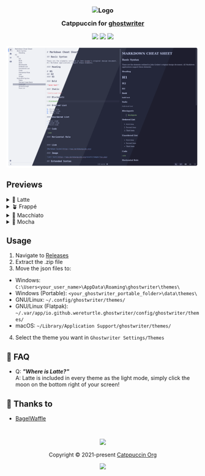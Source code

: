 <h3 align="center">
	<img src="https://raw.githubusercontent.com/catppuccin/catppuccin/main/assets/logos/exports/1544x1544_circle.png" width="100" alt="Logo"/><br/>
	<img src="https://raw.githubusercontent.com/catppuccin/catppuccin/main/assets/misc/transparent.png" height="30" width="0px"/>
	Catppuccin for <a href="https://ghostwriter.kde.org/">ghostwriter</a>
	<img src="https://raw.githubusercontent.com/catppuccin/catppuccin/main/assets/misc/transparent.png" height="30" width="0px"/>
</h3>

<p align="center">
	<a href="https://github.com/catppuccin/ghostwriter/stargazers"><img src="https://img.shields.io/github/stars/catppuccin/ghostwriter?colorA=363a4f&colorB=b7bdf8&style=for-the-badge"></a>
	<a href="https://github.com/catppuccin/ghostwriter/issues"><img src="https://img.shields.io/github/issues/catppuccin/ghostwriter?colorA=363a4f&colorB=f5a97f&style=for-the-badge"></a>
	<a href="https://github.com/catppuccin/ghostwriter/contributors"><img src="https://img.shields.io/github/contributors/catppuccin/ghostwriter?colorA=363a4f&colorB=a6da95&style=for-the-badge"></a>
</p>

<p align="center">
	<img src="assets/showcase.webp"/>
</p>

## Previews

<details>
<summary>🌻 Latte</summary>
<img src="assets/latte.webp"/>
</details>
<details>
<summary>🪴 Frappé</summary>
<img src="assets/frappe.webp"/>
</details>
<details>
<summary>🌺 Macchiato</summary>
<img src="assets/macchiato.webp"/>
</details>
<details>
<summary>🌿 Mocha</summary>
<img src="assets/mocha.webp"/>
</details>

## Usage

1. Navigate to [Releases](https://github.com/catppuccin/ghostwriter/releases/)
2. Extract the .zip file
3. Move the json files to:
- Windows: `C:\Users<your_user_name>\AppData\Roaming\ghostwriter\themes\`
- Windows (Portable): `<your_ghostwriter_portable_folder>\data\themes\`
- GNU/Linux: `~/.config/ghostwriter/themes/`
- GNU/Linux (Flatpak): `~/.var/app/io.github.wereturtle.ghostwriter/config/ghostwriter/themes/`
- macOS: `~/Library/Application Support/ghostwriter/themes/`
4. Select the theme you want in `Ghostwriter Settings/Themes`


<!-- this section is optional -->
## 🙋 FAQ

-	Q: **_"Where is Latte?"_**\
	A: Latte is included in every theme as the light mode, simply click the moon on the bottom right of your screen!

## 💝 Thanks to

- [BagelWaffle](https://github.com/bagelwaffle)

&nbsp;

<p align="center">
	<img src="https://raw.githubusercontent.com/catppuccin/catppuccin/main/assets/footers/gray0_ctp_on_line.svg?sanitize=true" />
</p>

<p align="center">
	Copyright &copy; 2021-present <a href="https://github.com/catppuccin" target="_blank">Catppuccin Org</a>
</p>

<p align="center">
	<a href="https://github.com/catppuccin/catppuccin/blob/main/LICENSE"><img src="https://img.shields.io/static/v1.svg?style=for-the-badge&label=License&message=MIT&logoColor=d9e0ee&colorA=363a4f&colorB=b7bdf8"/></a>
</p>
